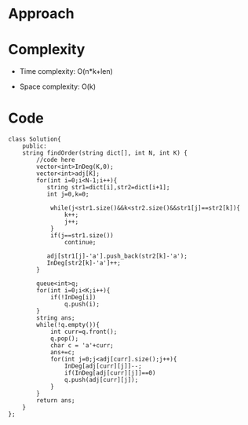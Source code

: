 # Approach
<!-- Describe your approach to solving the problem. -->

# Complexity
- Time complexity: O(n*k+len)
<!-- Add your time complexity here, e.g. $$O(n)$$ -->

- Space complexity: O(k)
<!-- Add your space complexity here, e.g. $$O(n)$$ -->

# Code
```
class Solution{
    public:
    string findOrder(string dict[], int N, int K) {
        //code here
        vector<int>InDeg(K,0);
        vector<int>adj[K];
        for(int i=0;i<N-1;i++){
           string str1=dict[i],str2=dict[i+1];
           int j=0,k=0;
           
            while(j<str1.size()&&k<str2.size()&&str1[j]==str2[k]){
                k++;
                j++;
            }
            if(j==str1.size())
                continue;
           
           adj[str1[j]-'a'].push_back(str2[k]-'a');
           InDeg[str2[k]-'a']++;
        }
        
        queue<int>q;
        for(int i=0;i<K;i++){
            if(!InDeg[i])
                q.push(i);
        }
        string ans;
        while(!q.empty()){
            int curr=q.front();
            q.pop();
            char c = 'a'+curr;
            ans+=c;
            for(int j=0;j<adj[curr].size();j++){
                InDeg[adj[curr][j]]--;
                if(InDeg[adj[curr][j]]==0)
                q.push(adj[curr][j]);
            }
        }
        return ans;
    }
};
```
